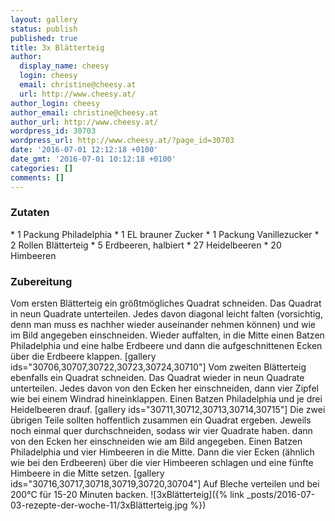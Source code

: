 ```yaml
---
layout: gallery
status: publish
published: true
title: 3x Blätterteig
author:
  display_name: cheesy
  login: cheesy
  email: christine@cheesy.at
  url: http://www.cheesy.at/
author_login: cheesy
author_email: christine@cheesy.at
author_url: http://www.cheesy.at/
wordpress_id: 30703
wordpress_url: http://www.cheesy.at/?page_id=30703
date: '2016-07-01 12:12:18 +0100'
date_gmt: '2016-07-01 10:12:18 +0100'
categories: []
comments: []
---
```

### Zutaten
\* 1 Packung Philadelphia
\* 1 EL brauner Zucker
\* 1 Packung Vanillezucker
\* 2 Rollen Blätterteig
\* 5 Erdbeeren, halbiert
\* 27 Heidelbeeren
\* 20 Himbeeren
### Zubereitung
Vom ersten Blätterteig ein größtmögliches Quadrat schneiden. Das Quadrat in neun Quadrate unterteilen. Jedes davon diagonal leicht falten (vorsichtig, denn man muss es nachher wieder auseinander nehmen können) und wie im Bild angegeben einschneiden. Wieder auffalten, in die Mitte einen Batzen Philadelphia und eine halbe Erdbeere und dann die aufgeschnittenen Ecken über die Erdbeere klappen.
[gallery ids="30706,30707,30722,30723,30724,30710"]
Vom zweiten Blätterteig ebenfalls ein Quadrat schneiden. Das Quadrat wieder in neun Quadrate unterteilen. Jedes davon von den Ecken her einschneiden, dann vier Zipfel wie bei einem Windrad hineinklappen. Einen Batzen Philadelphia und je drei Heidelbeeren drauf.
[gallery ids="30711,30712,30713,30714,30715"]
Die zwei übrigen Teile sollten hoffentlich zusammen ein Quadrat ergeben. Jeweils noch einmal quer durchschneiden, sodass wir vier Quadrate haben. dann von den Ecken her einschneiden wie am Bild angegeben. Einen Batzen Philadelphia und vier Himbeeren in die Mitte. Dann die vier Ecken (ähnlich wie bei den Erdbeeren) über die vier Himbeeren schlagen und eine fünfte Himbeere in die Mitte setzen.
[gallery ids="30716,30717,30718,30719,30720,30704"]
Auf Bleche verteilen und bei 200°C für 15-20 Minuten backen.
![3xBlätterteig]({% link _posts/2016-07-03-rezepte-der-woche-11/3xBlätterteig.jpg %})
